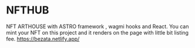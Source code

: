 # NFTHUB
 NFT ARTHOUSE with ASTRO framework , wagmi hooks and React.
You can mint your NFT on this project and it renders on the page with little bit listing fee.
https://bezata.netlify.app/
